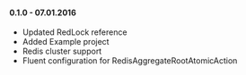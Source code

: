 #### 0.1.0 - 07.01.2016
* Updated RedLock reference
* Added Example project
* Redis cluster support
* Fluent configuration for RedisAggregateRootAtomicAction